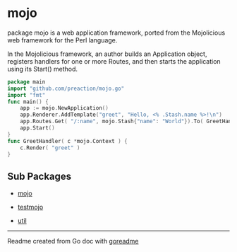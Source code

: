 # mojo

package mojo is a web application framework, ported from the
Mojolicious web framework for the Perl language.

In the Mojolicious framework, an author builds an Application object,
registers handlers for one or more Routes, and then starts the
application using its Start() method.

```go
package main
import "github.com/preaction/mojo.go"
import "fmt"
func main() {
	app := mojo.NewApplication()
	app.Renderer.AddTemplate("greet", "Hello, <% .Stash.name %>!\n")
	app.Routes.Get( "/:name", mojo.Stash{"name": "World"}).To( GreetHandler )
	app.Start()
}
func GreetHandler( c *mojo.Context ) {
	c.Render( "greet" )
}
```

## Sub Packages

* [mojo](./mojo)

* [testmojo](./testmojo)

* [util](./util)

---
Readme created from Go doc with [goreadme](https://github.com/posener/goreadme)
